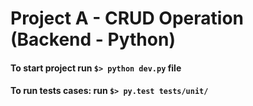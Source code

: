 # Project A - CRUD Operation (Backend - Python)


#### To start project run `$> python dev.py` file

#### To run tests cases: run `$> py.test tests/unit/`
